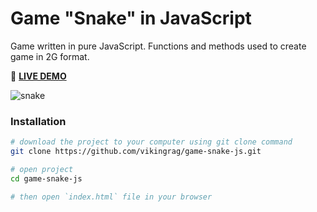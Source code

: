 # Game "Snake" in JavaScript

Game written in pure JavaScript. Functions and methods used to create game in 2G format.  

:snake: **[LIVE DEMO](https://vikingrag.github.io/game-fly-bird-js/)**

![snake](https://user-images.githubusercontent.com/100153634/200189857-02a9a286-1b7f-44c6-bcf3-6cbe8e2c52b6.gif)


### Installation

```bash
# download the project to your computer using git clone command
git clone https://github.com/vikingrag/game-snake-js.git

# open project
cd game-snake-js

# then open `index.html` file in your browser
```
